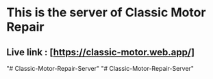 # This is the server of Classic Motor Repair
## Live link : [https://classic-motor.web.app/]
"# Classic-Motor-Repair-Server" 
"# Classic-Motor-Repair-Server" 
